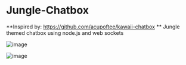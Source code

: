 # Jungle-Chatbox
**Inspired by: https://github.com/acupoftee/kawaii-chatbox **
Jungle themed chatbox using node.js and web sockets



![image](https://user-images.githubusercontent.com/55775759/114084039-ba5e2c80-987d-11eb-94b8-118be312746b.png)

![image](https://user-images.githubusercontent.com/55775759/114084461-32c4ed80-987e-11eb-8676-6d0771fefadd.png)



